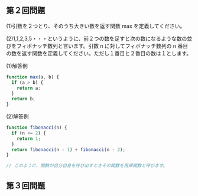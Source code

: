 ## 第２回問題

(1)引数を２つとり、そのうち大きい数を返す関数 max を定義してください。

(2)1,1,2,3,5・・・というように、前２つの数を足すと次の数になるような数の並びをフィボナッチ数列と言います。引数 n に対してフィボナッチ数列の n 番目の数を返す関数を定義してください。ただし１番目と２番目の数は１とします。

(1)解答例

```javascript
function max(a, b) {
  if (a > b) {
    return a;
  }
  return b;
}
```

(2)解答例

```javascript
function fibonacci(n) {
  if (n <= 2) {
    return 1;
  }
  return fibonacci(n - 1) + fibonacci(n - 2);
}

// このように、関数が自分自身を呼び出すときその関数を再帰関数と呼びます。
```


## 第３回問題
